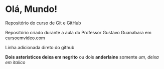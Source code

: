 # Olá, Mundo!
 Repositório do curso de Git e GitHub

 Repositório criado durante a aula do Professor Gustavo Guanabara em cursoemvideo.com

Linha adicionada direto do github

**Dois asteristicos deixa em negrito** ou  dois __anderlaine__ somente *um, deixa em italico*
